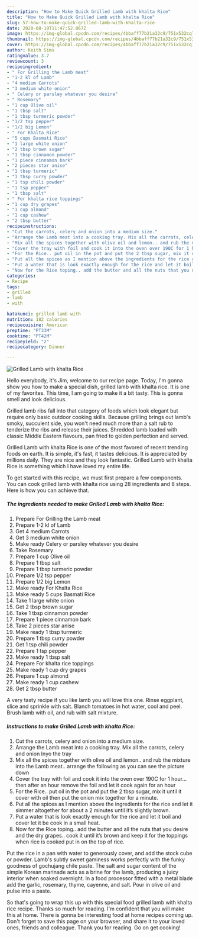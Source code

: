 ```yaml
---
description: "How to Make Quick Grilled Lamb with khalta Rice"
title: "How to Make Quick Grilled Lamb with khalta Rice"
slug: 57-how-to-make-quick-grilled-lamb-with-khalta-rice
date: 2020-08-10T11:47:52.067Z
image: https://img-global.cpcdn.com/recipes/4bbaff77b21a32c9/751x532cq70/grilled-lamb-with-khalta-rice-recipe-main-photo.jpg
thumbnail: https://img-global.cpcdn.com/recipes/4bbaff77b21a32c9/751x532cq70/grilled-lamb-with-khalta-rice-recipe-main-photo.jpg
cover: https://img-global.cpcdn.com/recipes/4bbaff77b21a32c9/751x532cq70/grilled-lamb-with-khalta-rice-recipe-main-photo.jpg
author: Keith Sims
ratingvalue: 3.7
reviewcount: 3
recipeingredient:
- " For Grilling the Lamb meat"
- "1-2 kl of Lamb"
- "4 medium Carrots"
- "3 medium white onion"
- " Celery or parsley whatever you desire"
- " Rosemary"
- "1 cup Olive oil"
- "1 tbsp salt"
- "1 tbsp turmeric powder"
- "1/2 tsp pepper"
- "1/2 big Lemon"
- " For Khalta Rice"
- "5 cups Basmati Rice"
- "1 large white onion"
- "2 tbsp brown sugar"
- "1 tbsp cinnamon powder"
- "1 piece cinnamon bark"
- "2 pieces star anise"
- "1 tbsp turmeric"
- "1 tbsp curry powder"
- "1 tsp chili powder"
- "1 tsp pepper"
- "1 tbsp salt"
- " For khalta rice toppings"
- "1 cup dry grapes"
- "1 cup almond"
- "1 cup cashew"
- "2 tbsp butter"
recipeinstructions:
- "Cut the carrots, celery and onion into a medium size."
- "Arrange the Lamb meat into a cooking tray. Mix all the carrots, celery and onion Inyo the tray"
- "Mix all the spices together with olive oil and lemon.. and rub the mixture into the Lamb meat.. arrange the following as you can see the picture down"
- "Cover the tray with foil and cook it into the oven over 190C for 1 hour... then after an hour remove the foil and let it cook again for an hour"
- "For the Rice.. put oil in the pot and put the 2 tbsp sugar, mix it until it cover with oil then put the onion mix together for a minute."
- "Put all the spices as I mention above the ingredients for the rice and let it simmer altogether for about a 2 minutes until it’s slightly brown."
- "Put a water that is look exactly enough for the rice and let it boil and cover let it be cook in a small heat."
- "Now for the Rice toping.. add the butter and all the nuts that you desire and the dry grapes.. cook it until it’s brown and keep it for the toppings when rice is cooked put in on the top of rice."
categories:
- Recipe
tags:
- grilled
- lamb
- with

katakunci: grilled lamb with 
nutrition: 182 calories
recipecuisine: American
preptime: "PT33M"
cooktime: "PT42M"
recipeyield: "2"
recipecategory: Dinner

---
```



![Grilled Lamb with khalta Rice](https://img-global.cpcdn.com/recipes/4bbaff77b21a32c9/751x532cq70/grilled-lamb-with-khalta-rice-recipe-main-photo.jpg)

Hello everybody, it's Jim, welcome to our recipe page. Today, I'm gonna show you how to make a special dish, grilled lamb with khalta rice. It is one of my favorites. This time, I am going to make it a bit tasty. This is gonna smell and look delicious.

Grilled lamb ribs fall into that category of foods which look elegant but require only basic outdoor cooking skills. Because grilling brings out lamb&#39;s smoky, succulent side, you won&#39;t need much more than a salt rub to tenderize the ribs and release their juices. Shredded lamb loaded with classic Middle Eastern flavours, pan fried to golden perfection and served.

Grilled Lamb with khalta Rice is one of the most favored of recent trending foods on earth. It is simple, it's fast, it tastes delicious. It is appreciated by millions daily. They are nice and they look fantastic. Grilled Lamb with khalta Rice is something which I have loved my entire life.


To get started with this recipe, we must first prepare a few components. You can cook grilled lamb with khalta rice using 28 ingredients and 8 steps. Here is how you can achieve that.

<!--inarticleads1-->

##### The ingredients needed to make Grilled Lamb with khalta Rice:

1. Prepare  For Grilling the Lamb meat
1. Prepare 1-2 kl of Lamb
1. Get 4 medium Carrots
1. Get 3 medium white onion
1. Make ready  Celery or parsley whatever you desire
1. Take  Rosemary
1. Prepare 1 cup Olive oil
1. Prepare 1 tbsp salt
1. Prepare 1 tbsp turmeric powder
1. Prepare 1/2 tsp pepper
1. Prepare 1/2 big Lemon
1. Make ready  For Khalta Rice
1. Make ready 5 cups Basmati Rice
1. Take 1 large white onion
1. Get 2 tbsp brown sugar
1. Take 1 tbsp cinnamon powder
1. Prepare 1 piece cinnamon bark
1. Take 2 pieces star anise
1. Make ready 1 tbsp turmeric
1. Prepare 1 tbsp curry powder
1. Get 1 tsp chili powder
1. Prepare 1 tsp pepper
1. Make ready 1 tbsp salt
1. Prepare  For khalta rice toppings
1. Make ready 1 cup dry grapes
1. Prepare 1 cup almond
1. Make ready 1 cup cashew
1. Get 2 tbsp butter


A very tasty recipe if you like lamb you will love this one. Rinse eggplant, slice and sprinkle with salt. Blanch tomatoes in hot water, cool and peel. Brush lamb with oil, and rub with salt mixture. 

<!--inarticleads2-->

##### Instructions to make Grilled Lamb with khalta Rice:

1. Cut the carrots, celery and onion into a medium size.
1. Arrange the Lamb meat into a cooking tray. Mix all the carrots, celery and onion Inyo the tray
1. Mix all the spices together with olive oil and lemon.. and rub the mixture into the Lamb meat.. arrange the following as you can see the picture down
1. Cover the tray with foil and cook it into the oven over 190C for 1 hour... then after an hour remove the foil and let it cook again for an hour
1. For the Rice.. put oil in the pot and put the 2 tbsp sugar, mix it until it cover with oil then put the onion mix together for a minute.
1. Put all the spices as I mention above the ingredients for the rice and let it simmer altogether for about a 2 minutes until it’s slightly brown.
1. Put a water that is look exactly enough for the rice and let it boil and cover let it be cook in a small heat.
1. Now for the Rice toping.. add the butter and all the nuts that you desire and the dry grapes.. cook it until it’s brown and keep it for the toppings when rice is cooked put in on the top of rice.


Put the rice in a pan with water to generously cover, and add the stock cube or powder. Lamb&#39;s subtly sweet gaminess works perfectly with the funky goodness of gochujang chile paste. The salt and sugar content of the simple Korean marinade acts as a brine for the lamb, producing a juicy interior when soaked overnight. In a food processor fitted with a metal blade add the garlic, rosemary, thyme, cayenne, and salt. Pour in olive oil and pulse into a paste. 

So that's going to wrap this up with this special food grilled lamb with khalta rice recipe. Thanks so much for reading. I'm confident that you will make this at home. There is gonna be interesting food at home recipes coming up. Don't forget to save this page on your browser, and share it to your loved ones, friends and colleague. Thank you for reading. Go on get cooking!
